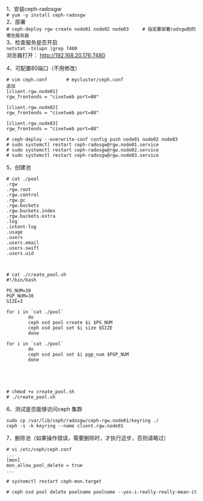 1、安装ceph-radosgw  
``` # yum -y install ceph-radosgw ```  
2、部署  
``` # ceph-deploy rgw create node01 node02 node03     # 指定要部署radsgw到的哪些服务器 ```  
3、检查服务是否开启  
``` netstat -tnlupn |grep 7480 ```  
浏览器打开： http://192.168.20.176:7480  

4、可配置80端口（不用修改）  
```
# vim ceph.conf       # mycluster/ceph.conf
追加
[client.rgw.node01]
rgw_frontends = "civetweb port=80"

[client.rgw.node02]
rgw_frontends = "civetweb port=80"

[client.rgw.node03]
rgw_frontends = "civetweb port=80"

# ceph-deploy --overwrite-conf config push node01 node02 node03
# sudo systemctl restart ceph-radosgw@rgw.node01.service
# sudo systemctl restart ceph-radosgw@rgw.node02.service
# sudo systemctl restart ceph-radosgw@rgw.node03.service
```

5、创建池  
```
# cat ./pool
.rgw
.rgw.root
.rgw.control
.rgw.gc
.rgw.buckets
.rgw.buckets.index
.rgw.buckets.extra
.log
.intent-log
.usage
.users
.users.email
.users.swift
.users.uid



# cat ./create_pool.sh
#!/bin/bash

PG_NUM=30
PGP_NUM=30
SIZE=3

for i in `cat ./pool`
        do
        ceph osd pool create $i $PG_NUM
        ceph osd pool set $i size $SIZE
        done

for i in `cat ./pool`
        do
        ceph osd pool set $i pgp_num $PGP_NUM
        done





# chmod +x create_pool.sh
# ./create_pool.sh
```  
6、测试是否能够访问ceph 集群  
```
sudo cp /var/lib/ceph/radosgw/ceph-rgw.node01/keyring ./
ceph -s -k keyring --name client.rgw.node01
```

7、删除池（如果操作错误，需要删除时，才执行这步，否则请略过）  
```
# vi /etc/ceph/ceph.conf
...
[mon]
mon_allow_pool_delete = true
...

# systemctl restart ceph-mon.target

# ceph osd pool delete poolname poolname --yes-i-really-really-mean-it
```  

